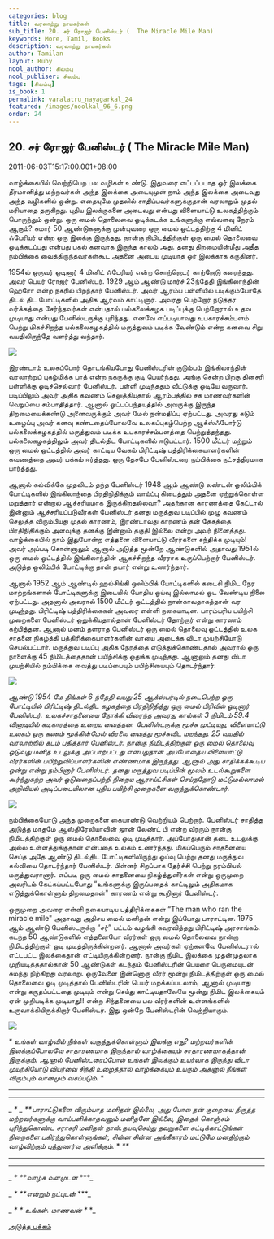 ```yaml
---
categories: blog
title: வரலாற்று நாயகர்கள்
sub_title: 20. சர் ரோஜர் பேனிஸ்டர் (  The Miracle Mile Man)
keywords: More, Tamil, Books
description: வரலாற்று நாயகர்கள்
author: Tamilan
layout: Ruby
nool_author: சிலம்பு
nool_publiser: சிலம்பு
tags: [சிலம்பு]
is_book: 1
permalink: varalatru_nayagarkal_24
featured: /images/noolkal_96_6.png
order: 24
---
```



## 20. சர் ரோஜர் பேனிஸ்டர் ( The Miracle Mile Man)

2011-06-03T15:17:00.001+08:00

வாழ்க்கையில் வெற்றிபெற பல வழிகள் உண்டு. இதுவரை எட்டப்படாத ஓர் இலக்கை தீர்மானித்து மற்றவர்கள் அந்த இலக்கை அடையுமுன் நாம் அந்த இலக்கை அடைவது அந்த வழிகளில் ஒன்று. எதையுமே முதலில் சாதிப்பவர்களுக்குதான் வரலாறும் முதல் மரியாதை தருகிறது. புதிய இலக்குகளை அடைவது என்பது விளையாட்டு உலகத்திற்கும் பொருந்தும் ஒன்று. ஒரு மைல் தொலைவை ஓடிக்கடக்க உங்களுக்கு எவ்வளவு நேரம் ஆகும்? சுமார் 50 ஆண்டுகளுக்கு முன்புவரை ஒரு மைல் ஓட்டத்திற்கு 4 மினிட் ஃபேரியர் என்ற ஒரு இலக்கு இருந்தது. நான்கு நிமிடத்திற்குள் ஒரு மைல் தொலைவை ஓடிக்கடப்பது என்பது பகல் கனவாக இருந்த காலம் அது. தனது திறமையின்மீது அதீத நம்பிக்கை வைத்திருந்தவர்கள்கூட அதனை அடைய முடியாத ஓர் இலக்காக கருதினர்.

1954ல் ஒருவர் ஓடினார் 4 மினிட் ஃபேரியர் என்ற சொற்றொடர் காற்றோடு கரைந்தது. அவர் பெயர் ரோஜர் பேனிஸ்டர். 1929 ஆம் ஆண்டு மார்ச் 23ந்தேதி இங்கிலாந்தின் ஹெரோ என்ற நகரில் பிறந்தார் பேனிஸ்டர். அவர் ஆரம்ப பள்ளியில் படிக்கும்போதே திடல் திட போட்டிகளில் அதிக ஆர்வம் காட்டினார். அவரது பெற்றோர் நடுத்தர வர்க்கத்தை சேர்ந்தவர்கள் என்பதால் பல்கலைக்கழக படிப்புக்கு பெற்றோரால் உதவ முடியாது என்பது பேனிஸ்டருக்கு புரிந்தது. எனவே எப்படியாவது உபகாரச்சம்பளம் பெற்று மிகச்சிறந்த பல்கலைகழகத்தில் மருத்துவம் படிக்க வேண்டும் என்ற கனவை சிறு வயதிலிருந்தே வளர்த்து வந்தார்.

![](http://2.bp.blogspot.com/-qT1gEVr2OU0/TeiGnBYAkMI/AAAAAAAAAg8/Gy9GPLpyw3g/s320/p0093ych_640_360.jpg)

இரண்டாம் உலகப்போர் தொடங்கியபோது பேனிஸ்டரின் குடும்பம் இங்கிலாந்தின் வரலாற்றுப் புகழ்மிக்க பாத் என்ற நகருக்கு குடி பெயர்ந்தது. அங்கு சென்ற பிறகு தினசரி பள்ளிக்கு ஓடிச்செல்வார் பேனிஸ்டர். பள்ளி முடிந்ததும் வீட்டுக்கு ஓடியே வருவார். படிப்பிலும் அவர் அதிக கவணம் செலுத்தியதால் ஆரம்பத்தில் சக மாணவர்களின் வெறுப்பை சம்பாதித்தார். ஆனால் ஓட்டப்பந்தயத்தில் அவருக்கு இருந்த திறமையைக்கண்டு அனைவருக்கும் அவர் மேல் நன்மதிப்பு ஏற்பட்டது. அவரது கடும் உழைப்பு அவர் கனவு கண்டதைப்போலவே உலகப்புகழ்பெற்ற ஆக்ஸ்ஃபோர்டு பல்கலைக்கழகத்தில் மருத்துவம் படிக்க உபகாரச்சம்பளத்தை பெற்றுத்தந்தது. பல்கலைகழகத்திலும் அவர் திடல்திட போட்டிகளில் ஈடுபட்டார். 1500 மீட்டர் மற்றும் ஒரு மைல் ஓட்டத்தில் அவர் காட்டிய வேகம் பிரிட்டிஷ் பத்திரிக்கையாளர்களின் கவணத்தை அவர் பக்கம் ஈர்த்தது. ஒரு தேசமே பேனிஸ்டரை நம்பிக்கை நட்சத்திரமாக பார்த்தது.

ஆனால் கல்விக்கே முதலிடம் தந்த பேனிஸ்டர் 1948 ஆம் ஆண்டு லண்டன் ஒலிம்பிக் போட்டிகளில் இங்கிலாந்தை பிரதிநிதிக்கும் வாய்ப்பு கிடைத்தும் அதனை ஏற்றுக்கொள்ள மறுத்தார் என்றால் ஆச்சரியமாக இருக்கிறதல்லவா? அதற்கான காரணத்தை கேட்டால் இன்னும் ஆச்சரியப்படுவீர்கள் பேனிஸ்டர் தனது மருத்துவ படிப்பில் முழு கவணம் செலுத்த விரும்பியது முதல் காரணம், இரண்டாவது காரணம் தன் தேசத்தை பிரதிநிதிக்கும் அளவுக்கு தனக்கு இன்னும் தகுதி இல்லை என்று அவர் நினைத்தது. வாழ்க்கையில் நாம் இதுபோன்ற எத்தனை விளையாட்டு வீரர்களை சந்திக்க முடியும்! அவர் அப்படி சொன்னாலும் ஆனால் அடுத்த மூன்றே ஆண்டுகளில் அதாவது 1951ல் ஒரு மைல் ஓட்டத்தில் இங்கிலாந்தின் ஆகச்சிறந்த வீரராக உருப்பெற்றார் பேனிஸ்டர். அடுத்த ஒலிம்பிக் போட்டிக்கு தான் தயார் என்று உணர்ந்தார்.

ஆனால் 1952 ஆம் ஆண்டில் ஹல்சிங்கி ஒலிம்பிக் போட்டிகளில் கடைசி நிமிட நேர மாற்றங்களால் போட்டிகளுக்கு இடையில் போதிய ஓய்வு இல்லாமல் ஓட வேண்டிய நிலை ஏற்பட்டது. அதனால் அவரால் 1500 மீட்டர் ஓட்டத்தில் நான்காவதாகத்தான் வர முடிந்தது. பிரிட்டிஷ் பத்திரிக்கைகள் அவரை எள்ளி நகையாடின. பாரம்பரிய பயிற்சி முறைகளை பேனிஸ்டர் ஒதுக்கியதால்தான் பேனிஸ்டர் தோற்றார் என்று காரணம் கற்பித்தன. ஆனால் மனம் தளராத பேனிஸ்டர் ஒரு மைல் தொலைவு ஓட்டத்தில் உலக சாதனை நிகழ்த்தி பத்திரிக்கையாளர்களின் வாயை அடைக்க விடா முயற்சியோடு செயல்பட்டார். மருத்துவ படிப்பு அதிக நேரத்தை எடுத்துக்கொண்டதால் அவரால் ஒரு நாளைக்கு 45 நிமிடத்தைதான் பயிற்சிக்கு ஒதுக்க முடிந்தது. ஆனாலும் தனது விடா முயற்சியில் நம்பிக்கை வைத்து படிப்பையும் பயிற்சியையும் தொடர்ந்தார்.

![](http://3.bp.blogspot.com/-zEcS1oTURVE/TeiHujorgqI/AAAAAAAAAhE/3HHHcIGDZ_4/s320/roger-bannister-1st-four.jpg)

_ஆண்டு 1954 மே திங்கள் 6 ந்தேதி வயது 25 ஆக்ஸ்பர்டில் நடைபெற்ற ஒரு போட்டியில் பிரிட்டிஷ் திடல்திட கழகத்தை பிரதிநிதித்து ஒரு மைல் பிரிவில் ஓடினார் பேனிஸ்டர். உலகச்சாதனையை நோக்கி விரைந்த அவரது கால்கள் 3 நிமிடம் 59.4 வினாடியில் கடிகாரத்தை உறைய வைத்தன. பேனிஸ்டருக்கு மூச்சு முட்டியது, விளையாட்டு உலகம் ஒரு கணம் மூக்கின்மேல் விரலை வைத்து மூச்சுவிட மறந்தது. 25 வயதில் வரலாற்றில் தடம் பதித்தார் பேனிஸ்டர். நான்கு நிமிடத்திற்குள் ஒரு மைல் தொலைவு ஓடுவது மனித உடலுக்கு அப்பாற்பட்டது என்பதுதான் அப்போதைய விளையாட்டு வீரர்களின் பயிற்றுவிப்பாளர்களின் எண்ணமாக இருந்தது. ஆனால் அது சாதிக்கக்கூடிய ஒன்று என்று நம்பினார் பேனிஸ்டர். தனது மருத்துவ படிப்பின் மூலம் உடல்கூறுகளை கூர்ந்துகற்ற அவர் ஓடுவதைப்பற்றி நிறைய ஆராய்ட்சிகள் செய்ததோடு மட்டுமல்லாமல் அறிவியல் அடிப்படையிலான புதிய பயிற்சி முறைகளை வகுத்துக்கொண்டார்._

![](http://3.bp.blogspot.com/-CrU-UBXEsRM/TeiHi-VYu9I/AAAAAAAAAhA/DvLWN6WEoYs/s320/roger_bannister.jpg)

நம்பிக்கையோடு அந்த முறைகளை கையாண்டு வெற்றியும் பெற்றார். பேனிஸ்டர் சாதித்த அடுத்த மாதமே ஆஸ்திரேலியாவின் ஜான் லேண்ட் பி என்ற வீரரும் நான்கு நிமிடத்திற்குள் ஒரு மைல் தொலைவை ஓடி முடித்தார். அப்போதுதான் தடை உடலுக்கு அல்ல உள்ளத்துக்குதான் என்பதை உலகம் உணர்ந்தது. மிகப்பெரும் சாதனையை செய்த அதே ஆண்டு திடல்திட போட்டிகளிலிருந்து ஓய்வு பெற்று தனது மருத்துவ கல்வியை தொடர்ந்தார் பேனிஸ்டர். பின்னர் சிறப்பாக தேர்ச்சி பெற்று நரம்பியல் மருத்துவரானார். எப்படி ஒரு மைல் சாதனையை நிகழ்த்துனீர்கள் என்று ஒருமுறை அவரிடம் கேட்கப்பட்டபோது “உங்களுக்கு இருப்பதைக் காட்டிலும் அதிகமாக எடுத்துக்கொள்ளும் திறமைதான்" காரணம் என்று கூறினார் பேனிஸ்டர்.

ஒருமுறை அவரை எள்ளி நகையாடிய பத்திரிக்கைகள் “The man who ran the miracle mile" அதாவது அதிசய மைல் மனிதன் என்று இப்போது பாராட்டின. 1975 ஆம் ஆண்டு பேனிஸ்டருக்கு “சர்” பட்டம் வழங்கி கவுரவித்தது பிரிட்டிஷ் அரசாங்கம். கடந்த 50 ஆண்டுகளில் எத்தனையோ வீரர்கள் ஒரு மைல் தொலைவை நான்கு நிமிடத்திற்குள் ஓடி முடித்திருக்கின்றனர். ஆனால் அவர்கள் ஏற்கனவே பேனிஸ்டரால் எட்டபட்ட இலக்கைதான் எட்டியிருக்கின்றனர். நான்கு நிமிட இலக்கை முதன்முதலாக முறியடித்ததால்தான் 50 ஆண்டுகள் கடந்தும் பேனிஸ்டரின் பெயரை பெருமையுடன் சுமந்து நிற்கிறது வரலாறு. ஒருவேளை இன்னொரு வீரர் மூன்று நிமிடத்திற்குள் ஒரு மைல் தொலைவை ஓடி முடித்தால் பேனிஸ்டரின் பெயர் மறக்கப்படலாம், ஆனால் முடியாது என்று கருதப்பட்டதை முடியும் என்று செய்து காட்டியதாலேயே மூன்று நிமிட இலக்கையும் ஏன் முறியடிக்க முடியாது!! என்ற சிந்தனையை பல வீரர்களின் உள்ளங்களில் உருவாக்கியிருக்கிறார் பேனிஸ்டர். இது ஒன்றே பேனிஸ்டரின் வெற்றியாகும்.

![](http://4.bp.blogspot.com/-pfGWKBlyPxM/TeiH1NdoFrI/AAAAAAAAAhI/273Vt1jugNw/s320/bannister_1.jpeg)

_* _உங்கள் வாழ்வில் நீங்கள் வகுத்துக்கொள்ளும் இலக்கு எது? மற்றவர்களின் இலக்குப்போலவே சாதாரணமாக இருந்தால் வாழ்க்கையும் சாதாரணமாகத்தான் இருக்கும். ஆனால் பேனிஸ்டரைப்போல் உங்கள் இலக்கும் உயர்வாக இருந்து விடா முயற்சியோடு வியர்வை சிந்தி உழைத்தால் வாழ்க்கையும் உயரும் அதனால் நீங்கள் விரும்பும் வானமும் வசப்படும்.__ *

* * *

* * *

_ _* _ **பாராட்டுகளை விரும்பாத மனிதன் இல்லை, அது போல தன் குறையை திருத்த மற்றவர்களுக்கு வாய்பளிக்காதவனும் மனிதனே இல்லை, இதைக் கொஞ்சம் புரிந்துகொண்ட சராசரி மனிதன் நான்.தயவுசெய்து தவறுகளை சுட்டிக்காட்டுங்கள் நிறைகளை பகிர்ந்துகொள்ளுங்கள், சின்ன சின்ன அங்கீகாரம் மட்டுமே மனதிற்கும் வாழ்விற்கும் புத்துணர்வு அளிக்கும்._ * _**_

* * *

* * *

_ _* **வாழ்க வளமுடன்_ ***_

_ _* **என்றும் நட்புடன்_ ***_

_ _* *_ _உங்கள். மாணவன்_ _*_ *_

[அடுத்த பக்கம்](varalatru_nayagarkal_25)